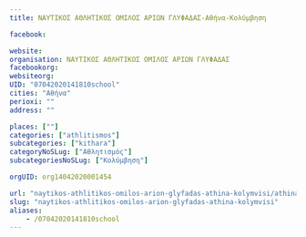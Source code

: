 ```yaml
---
title: ΝΑΥΤΙΚΟΣ ΑΘΛΗΤΙΚΟΣ ΟΜΙΛΟΣ ΑΡΙΩΝ ΓΛΥΦΑΔΑΣ-Αθήνα-Κολύμβηση

facebook:

website:
organisation: ΝΑΥΤΙΚΟΣ ΑΘΛΗΤΙΚΟΣ ΟΜΙΛΟΣ ΑΡΙΩΝ ΓΛΥΦΑΔΑΣ
facebookorg:
websiteorg:
UID: "07042020141810school"
cities: "Αθήνα"
perioxi: ""
address: ""

places: [""]
categories: ["athlitismos"]
subcategories: ["kithara"]
categoryNoSLug: ["Αθλητισμός"]
subcategoriesNoSLug: ["Κολύμβηση"]

orgUID: org14042020001454

url: "naytikos-athlitikos-omilos-arion-glyfadas-athina-kolymvisi/athina//"
slug: "naytikos-athlitikos-omilos-arion-glyfadas-athina-kolymvisi"
aliases:
    - /07042020141810school
---
```






